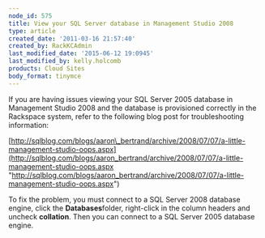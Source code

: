 ```yaml
---
node_id: 575
title: View your SQL Server database in Management Studio 2008
type: article
created_date: '2011-03-16 21:57:40'
created_by: RackKCAdmin
last_modified_date: '2015-06-12 19:0945'
last_modified_by: kelly.holcomb
products: Cloud Sites
body_format: tinymce
---
```


If you are having issues viewing your SQL Server 2005 database in
Management Studio 2008 and the database is provisioned correctly in the
Rackspace system, refer to the following blog post for troubleshooting
information:

[http://sqlblog.com/blogs/aaron\_bertrand/archive/2008/07/07/a-little-management-studio-oops.aspx](http://sqlblog.com/blogs/aaron_bertrand/archive/2008/07/07/a-little-management-studio-oops.aspx "http://sqlblog.com/blogs/aaron_bertrand/archive/2008/07/07/a-little-management-studio-oops.aspx")

To fix the problem, you must connect to a SQL Server 2008 database
engine, click the **Databases**folder, right-click in the column headers
and uncheck **collation**. Then you can connect to a SQL Server 2005
database engine.


